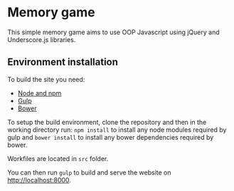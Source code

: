 # Memory game

This simple memory game aims to use OOP Javascript using jQuery and Underscore.js libraries.


## Environment installation

To build the site you need:

- [Node and npm](http://nodejs.org)
- [Gulp](http://gulpjs.com)
- [Bower](http://bower.io)


To setup the build environment, clone the repository and then in the working directory run: `npm install` to install any node modules required by gulp and `bower install` to install any bower dependencies required by bower.

Workfiles are located in `src` folder.

You can then run `gulp` to build and serve the website on [http://localhost:8000](http://localhost:8000).